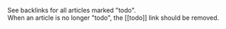 See backlinks for all articles marked "todo".  
When an article is no longer "todo", the [[todo]] link should be removed.